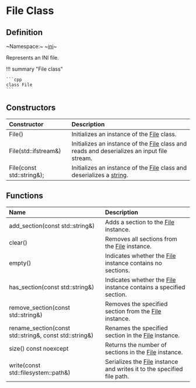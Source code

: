 # File Class

## Definition

~Namespace:~ ~[ini](../ini_namespace.md)~

Represents an INI file.

!!! summary "File class"

    ```cpp
    class File
    ```

## Constructors

| Constructor               | Description                                           |
| :------------------------ | :---------------------------------------------------- |
| File()                    | Initializes an instance of the [File](file.md) class. |
| File(std::ifstream&)      | Initializes an instance of the [File](file.md) class and reads and deserializes an input file stream. |
| File(const std::string&); | Initializes an instance of the [File](file.md) class and deserializes a [string](https://en.cppreference.com/w/cpp/string/basic_string). |

## Functions

| Name                                                   | Description                             |
| :----------------------------------------------------- | :-----------------------------------    |
| add_section(const std::string&)                        | Adds a section to the [File](file.md) instance. |
| clear()                                                | Removes all sections from the [File](file.md) instance. |
| empty()                                                | Indicates whether the [File](file.md) instance contains no sections. |
| has_section(const std::string&)                        | Indicates whether the [File](file.md) instance contains a specified section. |
| remove_section(const std::string&)                     | Removes the specified section from the [File](file.md) instance. |
| rename_section(const std::string&, const std::string&) | Renames the specified section in the [File](file.md) instance. |
| size() const noexcept                                  | Returns the number of sections in the [File](file.md) instance. |
| write(const std::filesystem::path&)                    | Serializes the [File](file.md) instance and writes it to the specified file path. |